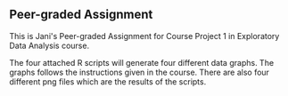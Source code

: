 ## Peer-graded Assignment

This is Jani's Peer-graded Assignment for Course Project 1 in Exploratory Data Analysis course.

The four attached R scripts will generate four different data graphs. The graphs follows the instructions given in the course. There are also four different png files which are the results of the scripts.